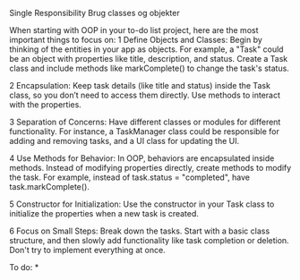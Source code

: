 Single Responsibility
Brug classes og objekter

When starting with OOP in your to-do list project, here are the most important things to focus on:
1 Define Objects and Classes: Begin by thinking of the entities in your app as objects. For example, a "Task" could be an object with properties like title, description, and status. Create a Task class and include methods like markComplete() to change the task's status.

2 Encapsulation: Keep task details (like title and status) inside the Task class, so you don’t need to access them directly. Use methods to interact with the properties.

3 Separation of Concerns: Have different classes or modules for different functionality. For instance, a TaskManager class could be responsible for adding and removing tasks, and a UI class for updating the UI.

4 Use Methods for Behavior: In OOP, behaviors are encapsulated inside methods. Instead of modifying properties directly, create methods to modify the task. For example, instead of task.status = "completed", have task.markComplete().

5 Constructor for Initialization: Use the constructor in your Task class to initialize the properties when a new task is created.

6 Focus on Small Steps: Break down the tasks. Start with a basic class structure, and then slowly add functionality like task completion or deletion. Don't try to implement everything at once.


To do: 
* 